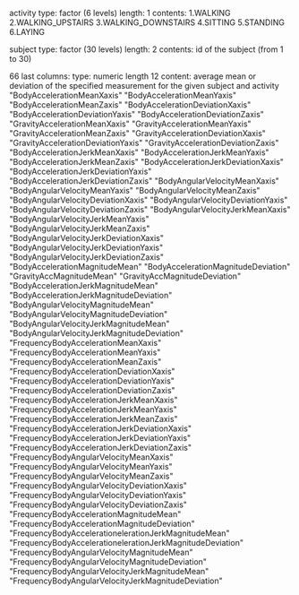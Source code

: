 
activity
    type: factor (6 levels)
    length: 1
    contents:
1.WALKING
2.WALKING_UPSTAIRS
3.WALKING_DOWNSTAIRS
4.SITTING
5.STANDING
6.LAYING

subject
    type: factor (30 levels)
    length: 2
    contents:
id of the subject (from 1 to 30)

66 last columns:
    type: numeric
    length 12
    content: average mean or deviation of the specified measurement for the given subject and activity
"BodyAccelerationMeanXaxis"
"BodyAccelerationMeanYaxis"
"BodyAccelerationMeanZaxis"
"BodyAccelerationDeviationXaxis"
"BodyAccelerationDeviationYaxis"
"BodyAccelerationDeviationZaxis"
"GravityAccelerationMeanXaxis"
"GravityAccelerationMeanYaxis"
"GravityAccelerationMeanZaxis"
"GravityAccelerationDeviationXaxis"
"GravityAccelerationDeviationYaxis"
"GravityAccelerationDeviationZaxis"
"BodyAccelerationJerkMeanXaxis"
"BodyAccelerationJerkMeanYaxis"
"BodyAccelerationJerkMeanZaxis"
"BodyAccelerationJerkDeviationXaxis"
"BodyAccelerationJerkDeviationYaxis"
"BodyAccelerationJerkDeviationZaxis"
"BodyAngularVelocityMeanXaxis"
"BodyAngularVelocityMeanYaxis"
"BodyAngularVelocityMeanZaxis"
"BodyAngularVelocityDeviationXaxis"
"BodyAngularVelocityDeviationYaxis"
"BodyAngularVelocityDeviationZaxis"
"BodyAngularVelocityJerkMeanXaxis"
"BodyAngularVelocityJerkMeanYaxis"
"BodyAngularVelocityJerkMeanZaxis"
"BodyAngularVelocityJerkDeviationXaxis"
"BodyAngularVelocityJerkDeviationYaxis"
"BodyAngularVelocityJerkDeviationZaxis"
"BodyAccelerationMagnitudeMean"
"BodyAccelerationMagnitudeDeviation"
"GravityAccMagnitudeMean"
"GravityAccMagnitudeDeviation"
"BodyAccelerationJerkMagnitudeMean"
"BodyAccelerationJerkMagnitudeDeviation"
"BodyAngularVelocityMagnitudeMean"
"BodyAngularVelocityMagnitudeDeviation"
"BodyAngularVelocityJerkMagnitudeMean"
"BodyAngularVelocityJerkMagnitudeDeviation"
"FrequencyBodyAccelerationMeanXaxis"
"FrequencyBodyAccelerationMeanYaxis"
"FrequencyBodyAccelerationMeanZaxis"
"FrequencyBodyAccelerationDeviationXaxis"
"FrequencyBodyAccelerationDeviationYaxis"
"FrequencyBodyAccelerationDeviationZaxis"
"FrequencyBodyAccelerationJerkMeanXaxis"
"FrequencyBodyAccelerationJerkMeanYaxis"
"FrequencyBodyAccelerationJerkMeanZaxis"
"FrequencyBodyAccelerationJerkDeviationXaxis"
"FrequencyBodyAccelerationJerkDeviationYaxis"
"FrequencyBodyAccelerationJerkDeviationZaxis"
"FrequencyBodyAngularVelocityMeanXaxis"
"FrequencyBodyAngularVelocityMeanYaxis"
"FrequencyBodyAngularVelocityMeanZaxis"
"FrequencyBodyAngularVelocityDeviationXaxis"
"FrequencyBodyAngularVelocityDeviationYaxis"
"FrequencyBodyAngularVelocityDeviationZaxis"
"FrequencyBodyAccelerationMagnitudeMean"
"FrequencyBodyAccelerationMagnitudeDeviation"
"FrequencyBodyAccelerationelerationJerkMagnitudeMean"
"FrequencyBodyAccelerationelerationJerkMagnitudeDeviation"
"FrequencyBodyAngularVelocityMagnitudeMean"
"FrequencyBodyAngularVelocityMagnitudeDeviation"
"FrequencyBodyAngularVelocityJerkMagnitudeMean"
"FrequencyBodyAngularVelocityJerkMagnitudeDeviation"
